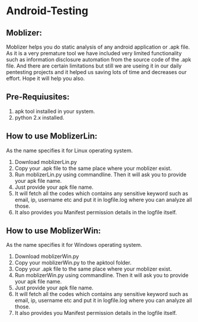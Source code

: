 Android-Testing
===============

Moblizer:
---------

Moblizer helps you do static analysis of any android application or .apk file. As it is a very premature tool we have included very limited functionality such as information disclosure automation from the source code of the .apk file. And there are certain limitations but still we are useing it in our daily pentesting projects and it helped us saving lots of time and decreases our effort. Hope it will help you also.


Pre-Requiusites:
----------------
1. apk tool installed in your system.
2. python 2.x installed.


How to use MoblizerLin:
-----------------------
As the name specifies it for Linux operating system.
1. Download moblizerLin.py
2. Copy your .apk file to the same place where your moblizer exist.
3. Run moblizerLin.py using commandline. Then it will ask you to provide your apk file name.
4. Just provide your apk file name.
5. It will fetch all the codes which contains any sensitive keyword such as email, ip, username etc and put it in logfile.log where you can analyze all those.
6. It also provides you Manifest permission details in the logfile itself.


How to use MoblizerWin:
-----------------------
As the name specifies it for Windows operating system.
1. Download moblizerWin.py
2. Copy your moblizerWin.py to the apktool folder.
3. Copy your .apk file to the same place where your moblizer exist.
4. Run moblizerWin.py using commandline. Then it will ask you to provide your apk file name.
5. Just provide your apk file name.
6. It will fetch all the codes which contains any sensitive keyword such as email, ip, username etc and put it in logfile.log where you can analyze all those.
7. It also provides you Manifest permission details in the logfile itself.

